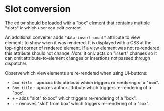 # Slot conversion

The editor should be loaded with a "box" element that contains multiple "slots" in which user can edit content.

An additional converter adds `"data-insert-count"` attribute to view elements to show when it was rendered. It is displayed with a CSS at the top-right corner of rendered element. If a view element was not re-rendered this attribute should not change. *Note*: it only acts on "insert" changes so it can omit attribute-to-element changes or insertions not passed through dispatcher.

Observe which view elements are re-rendered when using UI-buttons:

* `Box title` - updates title attribute which triggers re-rendering of a "box".
* `Box title` - updates author attribute which triggers re-rendering of a "box".
* `+` - adds "slot" to box"  which triggers re-rendering of a "box".
* `-` - removes "slot" from box" which triggers re-rendering of a "box".
